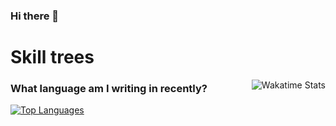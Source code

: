 ### Hi there 👋

# Skill trees

[<img align="right" alt="Wakatime Stats" src="https://github-readme-stats.vercel.app/api/wakatime?username=hahahalala&layout=compact&theme=transparent&hide=Perl,Other">](https://wakatime.com/@Hahahalala)

### What language am I writing in recently?

[<img alt="Top Languages" src="https://github-readme-stats.vercel.app/api/top-langs/?username=hahahalala&layout=compact">](https://github.com/anuraghazra/github-readme-stats)
